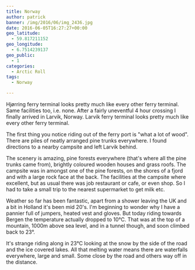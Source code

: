 ```yaml
---
title: Norway
author: patrick
banner: /img/2016/06/img_2436.jpg
date: 2016-06-05T16:27:27+00:00
geo_latitude:
  - 59.817211152
geo_longitude:
  - 6.7514239137
geo_public:
  - 1
categories:
  - Arctic Roll
tags:
  - Norway

---
```

Hjørring ferry terminal looks pretty much like every other ferry terminal. Same facilities too, i.e. none. After a fairly uneventful 4 hour crossing I finally arrived in Larvik, Norway. Larvik ferry terminal looks pretty much like every other ferry terminal.

The first thing you notice riding out of the ferry port is "what a lot of wood". There are piles of neatly arranged pine trunks everywhere. I found directions to a nearby campsite and left Larvik behind.

The scenery is amazing, pine forests everywhere (that's where all the pine trunks came from), brightly coloured wooden houses and grass roofs. The campsite was in amongst one of the pine forests, on the shores of a fjord and with a large rock face at the back. The facilities at the campsite where excellent, but as usual there was job restaurant or cafe, or even shop. So I had to take a small trip to the nearest supermarket to get milk etc.

Weather so far has been fantastic, apart from a shower leaving the UK and a bit in Holland it's been mid 20's. I'm beginning to wonder why I have a pannier full of jumpers, heated vest and gloves. But today riding towards Bergen the temperature actually dropped to 10°C. That was at the top of a mountain, 1000m above sea level, and in a tunnel though, and soon climbed back to 23°.

It's strange riding along in 23°C looking at the snow by the side of the road and the ice covered lakes. All that melting water means there are waterfalls everywhere, large and small. Some close by the road and others way off in the distance.